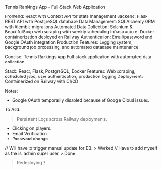 Tennis Rankings App - Full-Stack Web Application

Frontend: React with Context API for state management
Backend: Flask REST API with PostgreSQL database
Data Management: SQLAlchemy ORM with Alembic migrations
Automated Data Collection: Selenium & BeautifulSoup web scraping with weekly scheduling
Infrastructure: Docker containerization deployed on Railway
Authentication: Email/password and Google OAuth integration
Production Features: Logging system, background job processing, and automated database maintenance

Concise:
Tennis Rankings App
Full-stack application with automated data collection

Stack: React, Flask, PostgreSQL, Docker
Features: Web scraping, scheduled jobs, user authentication, production logging
Deployment: Containerized on Railway with CI/CD


Notes:
- Google OAuth temporarily disabled because of Google Cloud issues.


To Add:
> Persistent Logs across Railway deployments.
- Clicking on players.
- Email Verification
- Password change

// Will have to trigger manual update for DB. > Worked
// Have to add myself as the is_admin super user. > Done

> Redeploying 2